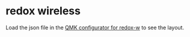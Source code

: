 # redox wireless

Load the json file in the [QMK configurator for redox-w](https://config.qmk.fm/#/redox_w/LAYOUT) to see the layout.
